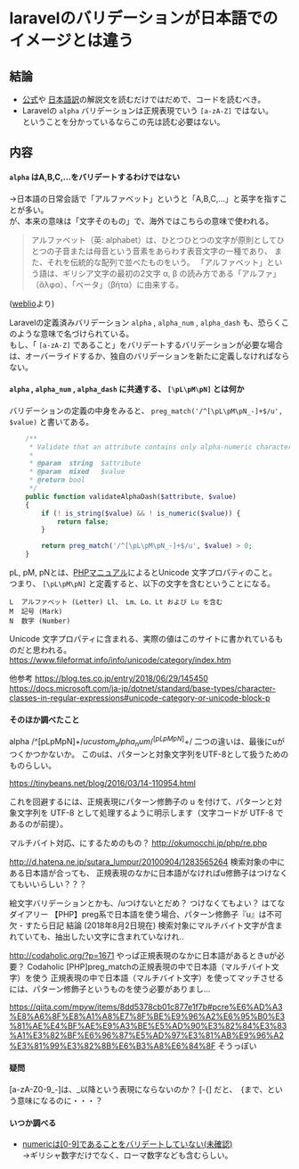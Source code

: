 # laravelのバリデーションが日本語でのイメージとは違う
## 結論
* [公式](https://laravel.com/)や
[日本語訳](https://readouble.com/laravel/5.5/ja/validation.html#available-validation-rules)の解説文を読むだけではだめで、コードを読むべき。  
* Laravelの `alpha` バリデーションは正規表現でいう `[a-zA-Z]` ではない。  
ということを分かっているならこの先は読む必要はない。  

## 内容
#### `alpha` はA,B,C,...をバリデートするわけではない
→日本語の日常会話で「アルファベット」というと「A,B,C,...」と英字を指すことが多い。  
が、本来の意味は「文字そのもの」で、海外ではこちらの意味で使われる。
>アルファベット（英: alphabet）は、ひとつひとつの文字が原則としてひとつの子音または母音という音素をあらわす表音文字の一種であり、
また、それを伝統的な配列で並べたものをいう。
「アルファベット」という語は、ギリシア文字の最初の2文字 α, β の読み方である「アルファ」（ἄλφα）、「ベータ」（βήτα）に由来する。

([weblio](https://www.weblio.jp/content/%E3%82%A2%E3%83%AB%E3%83%95%E3%82%A1%E3%83%99%E3%83%83%E3%83%88)より)

Laravelの定義済みバリデーション `alpha` ,  `alpha_num` , `alpha_dash` も、恐らくこのような意味で名づけられている。  
もし、「 `[a-zA-Z]` であること」をバリデートするバリデーションが必要な場合は、オーバーライドするか、独自のバリデーションを新たに定義しなければならない。  

####  `alpha` ,  `alpha_num` , `alpha_dash` に共通する、 `[\pL\pM\pN]` とは何か
バリデーションの定義の中身をみると、 `preg_match('/^[\pL\pM\pN_-]+$/u', $value)` と書いてある。

```php
    /**
     * Validate that an attribute contains only alpha-numeric characters, dashes, and underscores.
     *
     * @param  string  $attribute
     * @param  mixed   $value
     * @return bool
     */
    public function validateAlphaDash($attribute, $value)
    {
        if (! is_string($value) && ! is_numeric($value)) {
            return false;
        }

        return preg_match('/^[\pL\pM\pN_-]+$/u', $value) > 0;
    }
```
pL, pM, pNとは、[PHPマニュアル](http://php.net/manual/ja/regexp.reference.unicode.php)によるとUnicode 文字プロパティのこと。  
つまり、 `[\pL\pM\pN]` と定義すると、以下の文字を含むということになる。
```
L  アルファベット (Letter)	Ll、 Lm、Lo、Lt および Lu を含む
M  記号 (Mark)
N  数字 (Number)
```
Unicode 文字プロパティに含まれる、実際の値はこのサイトに書かれているものだと思われる。
https://www.fileformat.info/info/unicode/category/index.htm


他参考
https://blog.tes.co.jp/entry/2018/06/29/145450  
https://docs.microsoft.com/ja-jp/dotnet/standard/base-types/character-classes-in-regular-expressions#unicode-category-or-unicode-block-p  

#### そのほか調べたこと
alpha /^[pLpMpN]+$/u
custom_alpha_num /^[pLpMpN]+$/
二つの違いは、最後にuがつくかつかないか。
このuは、パターンと対象文字列をUTF-8として扱うためのものらしい。

https://tinybeans.net/blog/2016/03/14-110954.html

これを回避するには、正規表現にパターン修飾子の u を付けて、パターンと対象文字列を UTF-8 として処理するように明示します（文字コードが UTF-8 であるのが前提）。

マルチバイト対応、にするためのもの？
http://okumocchi.jp/php/re.php 


http://d.hatena.ne.jp/sutara_lumpur/20100904/1283565264
検索対象の中にある日本語が合っても、
正規表現のなかに日本語がなければu修飾子はつけなくてもいいらしい？？？

絵文字バリデーションとかも、/uつけないとだめ？
つけなくてもよい？
はてなダイアリー
【PHP】preg系で日本語を使う場合、パターン修飾子『u』は不可欠 - すたら日記
結論 (2018年8月2日現在) 検索対象にマルチバイト文字が含まれていても、抽出したい文字に含まれていなけれ..


http://codaholic.org/?p=1671
やっぱ正規表現のなかに日本語があるときuが必要？
Codaholic
[PHP]preg_matchの正規表現の中で日本語（マルチバイト文字）を使う
正規表現の中で日本語（マルチバイト文字）を使ってマッチさせるには、パターン修飾子というものを使う必要がありまし…



https://qiita.com/mpyw/items/8dd5378cb01c877e1f7b#pcre%E6%AD%A3%E8%A6%8F%E8%A1%A8%E7%8F%BE%E9%96%A2%E6%95%B0%E3%81%AE%E4%BF%AE%E9%A3%BE%E5%AD%90%E3%82%84%E3%83%A1%E3%82%BF%E6%96%87%E5%AD%97%E3%81%AB%E9%96%A2%E3%81%99%E3%82%8B%E6%B3%A8%E6%84%8F
そうっぽい 

#### 疑問
[a-zA-Z0-9_-]は、_以降という表現にならないのか？
[-{] だと、　{まで、という意味になるのに・・・？


#### いつか調べる
* [numericは[0-9]であることをバリデートしていない(未確認)](https://hnw.hatenablog.com/entry/20180414)  
→ギリシャ数字だけでなく、ローマ数字なども含むらしい。


